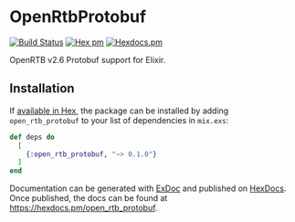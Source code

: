 # OpenRtbProtobuf
[![Build Status](https://github.com/AppMonet/open_rtb_protobuf_elixir/workflows/CI/badge.svg?branch=main)](https://github.com/AppMonet/open_rtb_protobuf_elixir/actions) [![Hex pm](https://img.shields.io/hexpm/v/open_rtb_protobuf.svg?style=flat)](https://hex.pm/packages/open_rtb_protobuf) [![Hexdocs.pm](https://img.shields.io/badge/hex-docs-lightgreen.svg)](https://hexdocs.pm/open_rtb_protobuf/)

OpenRTB v2.6 Protobuf support for Elixir.

## Installation

If [available in Hex](https://hex.pm/docs/publish), the package can be installed
by adding `open_rtb_protobuf` to your list of dependencies in `mix.exs`:

```elixir
def deps do
  [
    {:open_rtb_protobuf, "~> 0.1.0"}
  ]
end
```

Documentation can be generated with [ExDoc](https://github.com/elixir-lang/ex_doc)
and published on [HexDocs](https://hexdocs.pm). Once published, the docs can
be found at <https://hexdocs.pm/open_rtb_protobuf>.
